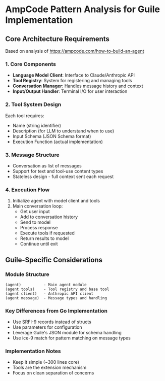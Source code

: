 # AmpCode Pattern Analysis for Guile Implementation

## Core Architecture Requirements

Based on analysis of https://ampcode.com/how-to-build-an-agent

### 1. Core Components
- **Language Model Client**: Interface to Claude/Anthropic API
- **Tool Registry**: System for registering and managing tools
- **Conversation Manager**: Handles message history and context
- **Input/Output Handler**: Terminal I/O for user interaction

### 2. Tool System Design
Each tool requires:
- Name (string identifier)
- Description (for LLM to understand when to use)
- Input Schema (JSON Schema format)
- Execution Function (actual implementation)

### 3. Message Structure
- Conversation as list of messages
- Support for text and tool-use content types
- Stateless design - full context sent each request

### 4. Execution Flow
1. Initialize agent with model client and tools
2. Main conversation loop:
   - Get user input
   - Add to conversation history
   - Send to model
   - Process response
   - Execute tools if requested
   - Return results to model
   - Continue until exit

## Guile-Specific Considerations

### Module Structure
```
(agent)          - Main agent module
(agent tools)    - Tool registry and base tool
(agent client)   - Anthropic API client
(agent message)  - Message types and handling
```

### Key Differences from Go Implementation
- Use SRFI-9 records instead of structs
- Use parameters for configuration
- Leverage Guile's JSON module for schema handling
- Use ice-9 match for pattern matching on message types

### Implementation Notes
- Keep it simple (~300 lines core)
- Tools are the extension mechanism
- Focus on clean separation of concerns